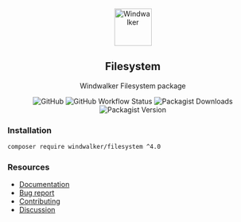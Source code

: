 <p align="center">
    <br/>
    <img src="https://user-images.githubusercontent.com/1639206/151679867-8df93936-e4af-4677-a6f3-eb33d27e038b.svg" alt="Windwalker"
        height="75">
    <br/>
</p>

<h2 align="center">Filesystem</h2>

<p align="center">
    Windwalker Filesystem package
</p>

<p align="center">
    <img alt="GitHub" src="https://img.shields.io/github/license/windwalker-io/filesystem?style=flat-square">
    <img alt="GitHub Workflow Status" src="https://img.shields.io/github/actions/workflow/status/windwalker-io/filesystem/ci.yml?label=test&style=flat-square">
    <img alt="Packagist Downloads" src="https://img.shields.io/packagist/dt/windwalker/filesystem?style=flat-square">
    <img alt="Packagist Version" src="https://img.shields.io/packagist/v/windwalker/filesystem?style=flat-square">
</p>

### Installation

```bash
composer require windwalker/filesystem ^4.0
```

### Resources

- [Documentation](https://windwalker.io/documentation/components/filesystem/)
- [Bug report](https://github.com/windwalker-io/framework)
- [Contributing](https://github.com/windwalker-io/framework)
- [Discussion](https://github.com/windwalker-io/framework/discussions)


